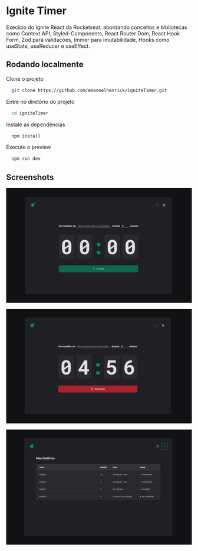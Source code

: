 
# Ignite Timer

Execício do Ignite React da Rocketseat, abordando conceitos e bibliotecas como Context API, Styled-Components, React Router Dom, React Hook Form, Zod para validações, Immer para imutabilidade, Hooks como useState, useReducer e useEffect.






## Rodando localmente

Clone o projeto

```bash
  git clone https://github.com/emanoelhenrick/igniteTimer.git
```

Entre no diretório do projeto

```bash
  cd igniteTimer
```

Instale as dependências

```bash
  npm install
```
Execute o preview

```bash
  npm run dev
```



## Screenshots

![App Screenshot](https://github.com/emanoelhenrick/igniteTimer/blob/14f97438aa74df407dcdd0ef62254e8ce4863ab6/screenshots/timer.PNG)

![App Screenshot](https://github.com/emanoelhenrick/igniteTimer/blob/14f97438aa74df407dcdd0ef62254e8ce4863ab6/screenshots/timer-active.PNG)

![App Screenshot](https://github.com/emanoelhenrick/igniteTimer/blob/14f97438aa74df407dcdd0ef62254e8ce4863ab6/screenshots/history.PNG)



